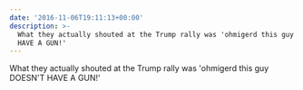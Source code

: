 ```yaml
---
date: '2016-11-06T19:11:13+00:00'
description: >-
  What they actually shouted at the Trump rally was 'ohmigerd this guy DOESN'T
  HAVE A GUN!'
---
```

What they actually shouted at the Trump rally was 'ohmigerd this guy DOESN'T HAVE A GUN!'
